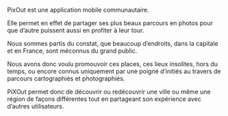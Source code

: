 PixOut est une application mobile communautaire.

Elle permet en effet  de partager ses plus beaux parcours en photos pour que d’autre puissent aussi en profiter à leur tour.

Nous sommes partis du constat, que beaucoup d’endroits, dans la capitale et en France, sont méconnus du grand public.

Nous avons donc voulu promouvoir ces places, ces lieux insolites, hors du temps, ou encore connus uniquement par une poigné d’initiés au travers de parcours cartographiés et photographiés.

PiXOut permet donc de découvrir ou redécouvrir une ville ou même une région de façons différentes tout en partageant son expérience avec d’autres utilisateurs.
